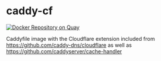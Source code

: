 # caddy-cf

[![Docker Repository on Quay](https://quay.io/repository/cubismod/caddy-cf/status "Docker Repository on Quay")](https://quay.io/repository/cubismod/caddy-cf)

Caddyfile image with the Cloudflare extension included
from https://github.com/caddy-dns/cloudflare as well as
https://github.com/caddyserver/cache-handler
